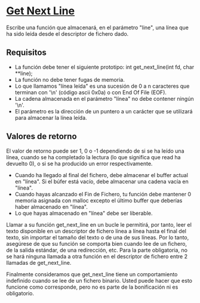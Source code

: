 # [Get Next Line]( https://harm-smits.github.io/42docs/projects/get_next_line)
Escribe una función que almacenará, en el parámetro "line", una línea que ha sido leída desde el descriptor de fichero dado.

## Requisitos
- La función debe tener el siguiente prototipo: int get_next_line(int fd, char **line);
- La función no debe tener fugas de memoria.
- Lo que llamamos "línea leída" es una sucesión de 0 a n caracteres que terminan con '\n' (código ascii 0x0a) o con End Of File (EOF).
- La cadena almacenada en el parámetro "línea" no debe contener ningún '\n'.
- El parámetro es la dirección de un puntero a un carácter que se utilizará para almacenar la línea leída.

## Valores de retorno
El valor de retorno puede ser 1, 0 o -1 dependiendo de si se ha leído una línea, cuando se ha completado la lectura (lo que significa que read ha devuelto 0), o si se ha producido un error respectivamente.

- Cuando ha llegado al final del fichero, debe almacenar el buffer actual en "línea". Si el búfer está vacío, debe almacenar una cadena vacía en "línea".
- Cuando hayas alcanzado el Fin de Fichero, tu función debe mantener 0 memoria asignada con malloc excepto el último buffer que deberías haber almacenado en "línea".
- Lo que hayas almacenado en "línea" debe ser liberable.

Llamar a su función get_next_line en un bucle le permitirá, por tanto, leer el texto disponible en un descriptor de fichero línea a línea hasta el final del texto, sin importar el tamaño del texto o de una de sus líneas. Por lo tanto, asegúrese de que su función se comporta bien cuando lee de un fichero, de la salida estándar, de una redirección, etc. Para la parte obligatoria, no se hará ninguna llamada a otra función en el descriptor de fichero entre 2 llamadas de get_next_line.

Finalmente consideramos que get_next_line tiene un comportamiento indefinido cuando se lee de un fichero binario. Usted puede hacer que esto funcione como corresponde, pero no es parte de la bonificación ni es obligatorio.